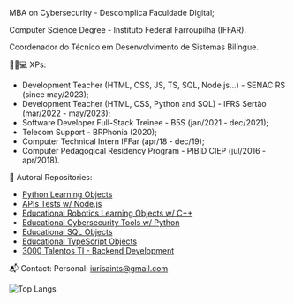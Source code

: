 MBA on Cybersecurity - Descomplica Faculdade Digital;

Computer Science Degree - Instituto Federal Farroupilha (IFFAR). 

Coordenador do Técnico em Desenvolvimento de Sistemas Bilíngue.

👨‍💼💻 XPs:
- Development Teacher (HTML, CSS, JS, TS, SQL, Node.js...) - SENAC RS (since may/2023);
- Development Teacher (HTML, CSS, Python and SQL) - IFRS Sertão (mar/2022 - may/2023);
- Software Developer Full-Stack Treinee - B5S (jan/2021 - dec/2021);
- Telecom Support - BRPhonia (2020);
- Computer Technical Intern IFFar (apr/18 - dec/19);
- Computer Pedagogical Residency Program - PIBID CIEP (jul/2016 - apr/2018).

🚀 Autoral Repositories:
- [Python Learning Objects](https://www.github.com/iurisaints/pythonClass)
- [APIs Tests w/ Node.js](https://www.github.com/iurisaints/intedata)
- [Educational Robotics Learning Objects w/ C++](https://www.github.com/iurisaints/projetoRobotica)
- [Educational Cybersecurity Tools w/ Python](https://www.github.com/iurisaints/cybersecurity)
- [Educational SQL Objects](https://www.github.com/iurisaints/SQLClass)
- [Educational TypeScript Objects](https://www.github.com/iurisaints/typescriptClass)
- [3000 Talentos TI - Backend Development](https://www.github.com/iurisaints/talentosTI)

📬 Contact:
Personal: iurisaints@gmail.com

![Top Langs](https://github-readme-stats.vercel.app/api/top-langs/?username=iurisaints&layout=compact)
